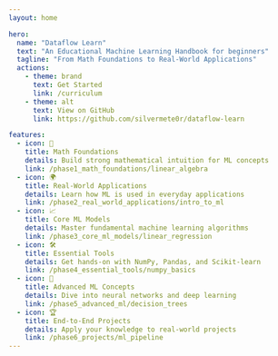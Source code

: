 ```yaml
---
layout: home

hero:
  name: "Dataflow Learn"
  text: "An Educational Machine Learning Handbook for beginners"
  tagline: "From Math Foundations to Real-World Applications"
  actions:
    - theme: brand
      text: Get Started
      link: /curriculum
    - theme: alt
      text: View on GitHub
      link: https://github.com/silvermete0r/dataflow-learn

features:
  - icon: 🔢
    title: Math Foundations
    details: Build strong mathematical intuition for ML concepts
    link: /phase1_math_foundations/linear_algebra
  - icon: 🌍
    title: Real-World Applications
    details: Learn how ML is used in everyday applications
    link: /phase2_real_world_applications/intro_to_ml
  - icon: 📈
    title: Core ML Models
    details: Master fundamental machine learning algorithms
    link: /phase3_core_ml_models/linear_regression
  - icon: 🛠️
    title: Essential Tools
    details: Get hands-on with NumPy, Pandas, and Scikit-learn
    link: /phase4_essential_tools/numpy_basics
  - icon: 🚀
    title: Advanced ML Concepts
    details: Dive into neural networks and deep learning
    link: /phase5_advanced_ml/decision_trees
  - icon: 🏆
    title: End-to-End Projects
    details: Apply your knowledge to real-world projects
    link: /phase6_projects/ml_pipeline
---
```



